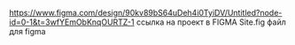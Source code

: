 https://www.figma.com/design/90kv89bS64uDeh4i0TyiDV/Untitled?node-id=0-1&t=3wfYEmObKnqOURTZ-1 ссылка на проект в FIGMA
Site.fig файл для figma

